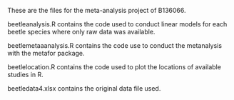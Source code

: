 These are the files for the meta-analysis project of B136066.

beetleanalysis.R contains the code used to conduct linear models for each beetle species where only raw data was available.

beetlemetaaanalysis.R contains the code use to conduct the metanalysis with the metafor package.

beetlelocation.R contains the code used to plot the locations of available studies in R.

beetledata4.xlsx contains the original data file used.
